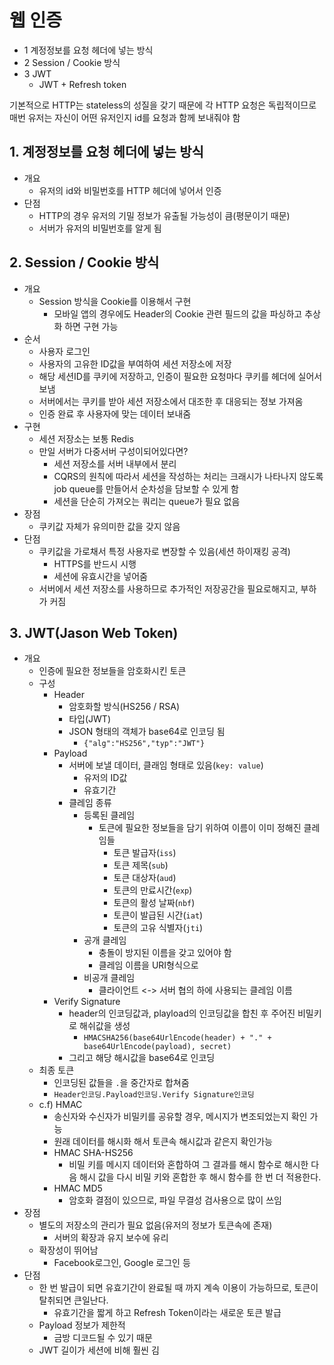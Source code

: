 # 웹 인증

- 1 계정정보를 요청 헤더에 넣는 방식
- 2 Session / Cookie 방식
- 3 JWT
  - JWT + Refresh token

기본적으로 HTTP는 stateless의 성질을 갖기 때문에 각 HTTP 요청은 독립적이므로 매번 유저는 자신이 어떤 유저인지 id를 요청과 함께 보내줘야 함

## 1. 계정정보를 요청 헤더에 넣는 방식

- 개요
  - 유저의 id와 비밀번호를 HTTP 헤더에 넣어서 인증
- 단점
  - HTTP의 경우 유저의 기밀 정보가 유출될 가능성이 큼(평문이기 때문)
  - 서버가 유저의 비밀번호를 알게 됨

## 2. Session / Cookie 방식

- 개요
  - Session 방식을 Cookie를 이용해서 구현
    - 모바일 앱의 경우에도 Header의 Cookie 관련 필드의 값을 파싱하고 추상화 하면 구현 가능
- 순서
  - 사용자 로그인
  - 사용자의 고유한 ID값을 부여하여 세션 저장소에 저장
  - 해당 세션ID를 쿠키에 저장하고, 인증이 필요한 요청마다 쿠키를 헤더에 실어서 보냄
  - 서버에서는 쿠키를 받아 세션 저장소에서 대조한 후 대응되는 정보 가져옴
  - 인증 완료 후 사용자에 맞는 데이터 보내줌
- 구현
  - 세션 저장소는 보통 Redis
  - 만일 서버가 다중서버 구성이되어있다면?
    - 세션 저장소를 서버 내부에서 분리
    - CQRS의 원칙에 따라서 세션을 작성하는 처리는 크래시가 나타나지 않도록 job queue를 만들어서 순차성을 담보할 수 있게 함
    - 세션을 단순히 가져오는 쿼리는 queue가 필요 없음
- 장점
  - 쿠키값 자체가 유의미한 값을 갖지 않음
- 단점
  - 쿠키값을 가로채서 특정 사용자로 변장할 수 있음(세션 하이재킹 공격)
    - HTTPS를 반드시 시행
    - 세션에 유효시간을 넣어줌
  - 서버에서 세션 저장소를 사용하므로 추가적인 저장공간을 필요로해지고, 부하가 커짐

## 3. JWT(Jason Web Token)

- 개요
  - 인증에 필요한 정보들을 암호화시킨 토큰
  - 구성
    - Header
      - 암호화할 방식(HS256 / RSA)
      - 타입(JWT)
      - JSON 형태의 객체가 base64로 인코딩 됨
        - `{"alg":"HS256","typ":"JWT"}`
    - Payload
      - 서버에 보낼 데이터, 클래임 형태로 있음(`key: value`)
        - 유저의 ID값
        - 유효기간
      - 클레임 종류
        - 등록된 클레임
          - 토큰에 필요한 정보들을 담기 위하여 이름이 이미 정해진 클레임들
            - 토큰 발급자(`iss`)
            - 토큰 제목(`sub`)
            - 토큰 대상자(`aud`)
            - 토큰의 만료시간(`exp`)
            - 토큰의 활성 날짜(`nbf`)
            - 토큰이 발급된 시간(`iat`)
            - 토큰의 고유 식별자(`jti`)
        - 공개 클레임
          - 충돌이 방지된 이름을 갖고 있어야 함
          - 클레임 이름을 URI형식으로
        - 비공개 클레임
          - 클라이언트 <-> 서버 협의 하에 사용되는 클레임 이름
    - Verify Signature
      - header의 인코딩값과, playload의 인코딩값을 합친 후 주어진 비밀키로 해쉬값을 생성
        - `HMACSHA256(base64UrlEncode(header) + "." + base64UrlEncode(payload), secret)`
      - 그리고 해당 해시값을 base64로 인코딩
  - 최종 토큰
    - 인코딩된 값들을 `.`을 중간자로 합쳐줌
    - `Header인코딩.Payload인코딩.Verify Signature인코딩`
  - c.f) HMAC
    - 송신자와 수신자가 비밀키를 공유할 경우, 메시지가 변조되었는지 확인 가능
    - 원래 데이터를 해시화 해서 토큰속 해시값과 같은지 확인가능
    - HMAC SHA-HS256
      - 비밀 키를 메시지 데이터와 혼합하여 그 결과를 해시 함수로 해시한 다음 해시 값을 다시 비밀 키와 혼합한 후 해시 함수를 한 번 더 적용한다.
    - HMAC MD5
      - 암호화 결점이 있으므로, 파일 무결성 검사용으로 많이 쓰임
- 장점
  - 별도의 저장소의 관리가 필요 없음(유저의 정보가 토큰속에 존재)
    - 서버의 확장과 유지 보수에 유리
  - 확장성이 뛰어남
    - Facebook로그인, Google 로그인 등
- 단점
  - 한 번 발급이 되면 유효기간이 완료될 때 까지 계속 이용이 가능하므로, 토큰이 탈취되면 큰일난다.
    - 유효기간을 짧게 하고 Refresh Token이라는 새로운 토큰 발급
  - Payload 정보가 제한적
    - 금방 디코드될 수 있기 때문
  - JWT 길이가 세션에 비해 훨씬 김
